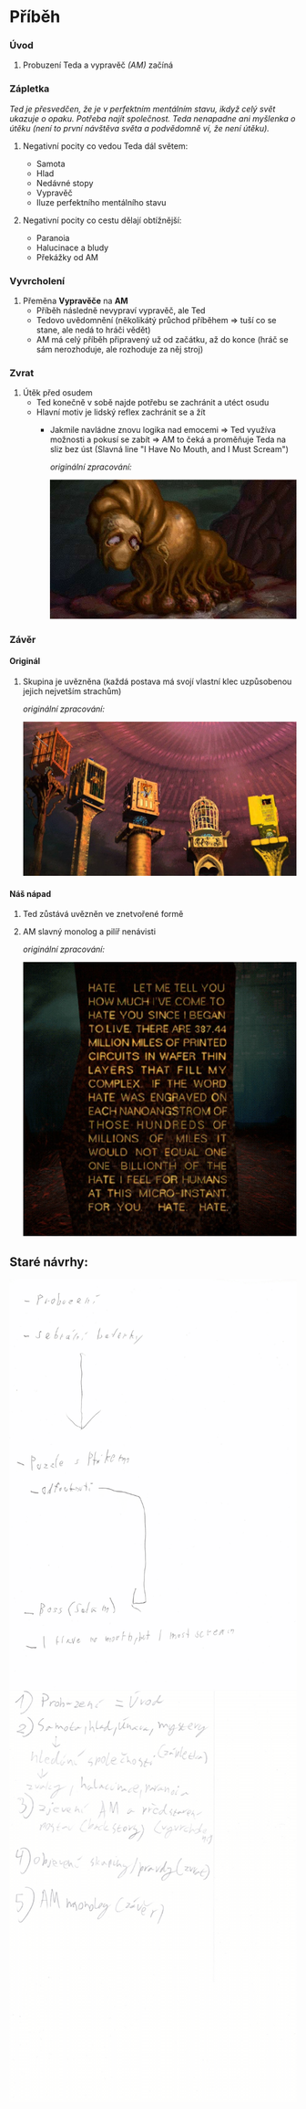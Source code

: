 # Příběh

### Úvod
1. Probuzení Teda a vypravěč *(AM)* začíná

### Zápletka
*Ted je přesvedčen, že je v perfektním mentálním stavu, ikdyž celý svět ukazuje o opaku. Potřeba najít společnost. Teda nenapadne ani myšlenka o útěku (není to první návštěva světa a podvědomně ví, že není útěku).*
1. Negativní pocity co vedou Teda dál světem: 
    * Samota
    * Hlad
    * Nedávné stopy
    * Vypravěč
    * Iluze perfektního mentálního stavu

2. Negativní pocity co cestu dělají obtížnější:
    * Paranoia
    * Halucinace a bludy
    * Překážky od AM

### Vyvrcholení
1. Přeměna **Vypravěče** na **AM**
    * Příběh následně nevypraví vypravěč, ale Ted
    * Tedovo uvědomnění (několikátý průchod příběhem => tuší co se stane, ale nedá to hráči vědět)
    * AM má celý příběh připravený už od začátku, až do konce (hráč se sám nerozhoduje, ale rozhoduje za něj stroj)

### Zvrat
1. Útěk před osudem
    * Ted konečně v sobě najde potřebu se zachránit a utéct osudu
    * Hlavní motiv je lidský reflex zachránit se a žít 
        * Jakmile navládne znovu logika nad emocemi => Ted využíva možnosti a pokusí se zabít => AM to čeká a proměňuje Teda na sliz bez úst (Slavná line "I Have No Mouth, and I Must Scream")

            *originální zpracování:*

            ![znetvořený Ted v originální hře](obrazky/tedSlizOriginal.jpg)

### Závěr

#### Originál
 1. Skupina je uvězněna (každá postava má svojí vlastní klec uzpůsobenou jejich nejvetším strachům)

    *originální zpracování:* 

    ![uvěznění skupiny v originální hře](obrazky/uvezneniOriginal.jpg)

#### Náš nápad
1. Ted zůstává uvězněn ve znetvořené formě

2. AM slavný monolog a pilíř nenávisti

    *originální zpracování:*

    ![pilíř hněvu v originální hře](obrazky/pilirNenavistiOriginal.jpg)


## Staré návrhy:
![Stary navrh pribehu 1](obrazky/puvodniPribeh.png)
![Stary navrh pribehu 2](obrazky/puvodniPribeh2.png)